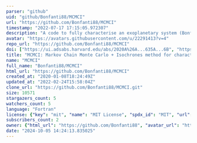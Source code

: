 ```yaml
---
parser: "github"
uid: "github/Bonfanti88/MCMCI"
url: "https://github.com/Bonfanti88/MCMCI"
timestamp: "2022-07-17 17:15:05.972307"
description: "A code to fully characterise an exoplanetary system (Bonfanti & Gillon, 2020)"
avatar: "https://avatars.githubusercontent.com/u/22291413?v=4"
repo_url: "https://github.com/Bonfanti88/MCMCI"
doi: ["https://ui.adsabs.harvard.edu/abs/2020A%26A...635A...6B", "https://ui.adsabs.harvard.edu/abs/2020ascl.soft01012B/abstract"]
title: "MCMCI: Markov Chain Monte Carlo + Isochrones method for characterizing exoplanetary systems"
name: "MCMCI"
full_name: "Bonfanti88/MCMCI"
html_url: "https://github.com/Bonfanti88/MCMCI"
created_at: "2020-01-08T18:24:49Z"
updated_at: "2022-02-24T15:58:04Z"
clone_url: "https://github.com/Bonfanti88/MCMCI.git"
size: 10571
stargazers_count: 5
watchers_count: 5
language: "Fortran"
license: {"key": "mit", "name": "MIT License", "spdx_id": "MIT", "url": "https://api.github.com/licenses/mit", "node_id": "MDc6TGljZW5zZTEz"}
subscribers_count: 2
owner: {"html_url": "https://github.com/Bonfanti88", "avatar_url": "https://avatars.githubusercontent.com/u/22291413?v=4", "login": "Bonfanti88", "type": "User"}
date: "2024-10-05 14:24:13.835025"
---
```


